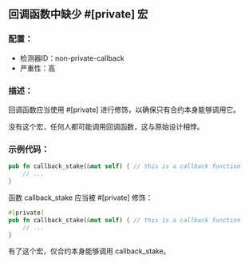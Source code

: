 
## 回调函数中缺少 #[private] 宏

### 配置：

* 检测器ID：non-private-callback
* 严重性：高

### 描述：

回调函数应当使用 #[private] 进行修饰，以确保只有合约本身能够调用它。

没有这个宏，任何人都可能调用回调函数，这与原始设计相悖。

### 示例代码：

```rust
pub fn callback_stake(&mut self) { // this is a callback function
    // ...
}
```

函数 callback_stake 应当被 #[private] 修饰：

```rust
#[private]
pub fn callback_stake(&mut self) { // this is a callback function
    // ...
}
```

有了这个宏，仅合约本身能够调用 callback_stake。
